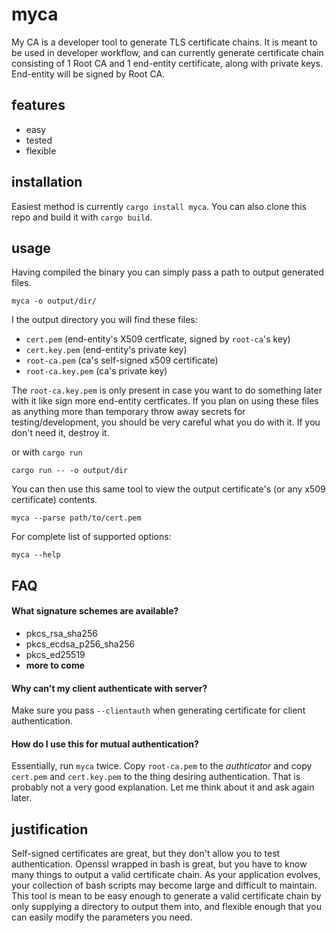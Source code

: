 # myca

My CA is a developer tool to generate TLS certificate chains. It is
meant to be used in developer workflow, and can currently generate
certificate chain consisting of 1 Root CA and 1 end-entity
certificate, along with private keys. End-entity will be
signed by Root CA.

## features

  * easy
  * tested
  * flexible

## installation
Easiest method is currently `cargo install myca`. You can also clone
this repo and build it with `cargo build`.

## usage
Having compiled the binary you can simply pass a path to output
generated files.

	myca -o output/dir/

I the output directory you will find these files:

  * `cert.pem`  (end-entity's X509 certficate, signed by `root-ca`'s key)
  * `cert.key.pem` (end-entity's private key)
  * `root-ca.pem` (ca's self-signed x509 certificate)
  * `root-ca.key.pem` (ca's private key)

The `root-ca.key.pem` is only present in case you want to do something
later with it like sign more end-entity certficates. If you plan on
using these files as anything more than temporary throw away secrets
for testing/development, you should be very careful what you do with
it. If you don't need it, destroy it.

or with `cargo run`

	cargo run -- -o output/dir

You can then use this same tool to view the output certificate's (or
any x509 certificate) contents.

	myca --parse path/to/cert.pem

For complete list of supported options:

	myca --help

## FAQ

#### What signature schemes are available?

  * pkcs\_rsa\_sha256
  * pkcs\_ecdsa\_p256\_sha256
  * pkcs\_ed25519
  * **more to come**

#### Why can't my client authenticate with server?

Make sure you pass `--clientauth` when generating certificate for
client authentication.

#### How do I use this for mutual authentication?

Essentially, run `myca` twice. Copy `root-ca.pem` to the *authticator*
and copy `cert.pem` and `cert.key.pem` to the thing desiring
authentication. That is probably not a very good explanation. Let me
think about it and ask again later.
## justification

Self-signed certificates are great, but they don't allow you to test
authentication. Openssl wrapped in bash is great, but you have to know
many things to output a valid certificate chain. As your application
evolves, your collection of bash scripts may become large and
difficult to maintain. This tool is mean to be easy enough to generate
a valid certificate chain by only supplying a directory to output them
into, and flexible enough that you can easily modify the parameters
you need.

